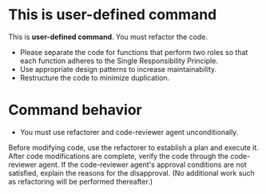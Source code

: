 
# This is user-defined command
This is **user-defined command**.
You must refactor the code.

- Please separate the code for functions that perform two roles so that each function adheres to the Single Responsibility Principle.
- Use appropriate design patterns to increase maintainability.
- Restructure the code to minimize duplication.


# Command behavior
- You must use refactorer and code-reviewer agent unconditionally.

Before modifying code, use the refactorer to establish a plan and execute it.
After code modifications are complete, verify the code through the code-reviewer agent.
If the code-reviewer agent's approval conditions are not satisfied, explain the reasons for the disapproval. (No additional work such as
refactoring will be performed thereafter.)
